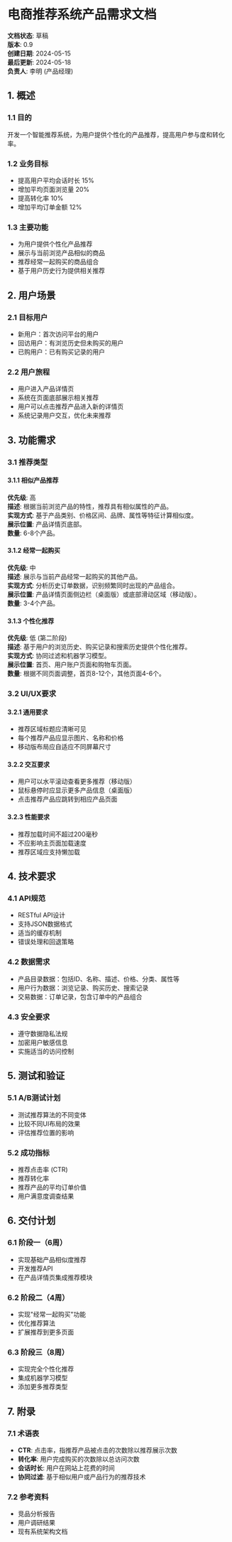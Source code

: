 # 电商推荐系统产品需求文档

**文档状态**: 草稿  
**版本**: 0.9  
**创建日期**: 2024-05-15  
**最后更新**: 2024-05-18  
**负责人**: 李明 (产品经理)

## 1. 概述

### 1.1 目的
开发一个智能推荐系统，为用户提供个性化的产品推荐，提高用户参与度和转化率。

### 1.2 业务目标
- 提高用户平均会话时长 15%
- 增加平均页面浏览量 20%
- 提高转化率 10%
- 增加平均订单金额 12%

### 1.3 主要功能
- 为用户提供个性化产品推荐
- 展示与当前浏览产品相似的商品
- 推荐经常一起购买的商品组合
- 基于用户历史行为提供相关推荐

## 2. 用户场景

### 2.1 目标用户
- 新用户：首次访问平台的用户
- 回访用户：有浏览历史但未购买的用户
- 已购用户：已有购买记录的用户

### 2.2 用户旅程
- 用户进入产品详情页
- 系统在页面底部展示相关推荐
- 用户可以点击推荐产品进入新的详情页
- 系统记录用户交互，优化未来推荐

## 3. 功能需求

### 3.1 推荐类型

#### 3.1.1 相似产品推荐
**优先级**: 高  
**描述**: 根据当前浏览产品的特性，推荐具有相似属性的产品。  
**实现方式**: 基于产品类别、价格区间、品牌、属性等特征计算相似度。  
**展示位置**: 产品详情页底部。  
**数量**: 6-8个产品。

#### 3.1.2 经常一起购买
**优先级**: 中  
**描述**: 展示与当前产品经常一起购买的其他产品。  
**实现方式**: 分析历史订单数据，识别频繁同时出现的产品组合。  
**展示位置**: 产品详情页面侧边栏（桌面版）或底部滑动区域（移动版）。  
**数量**: 3-4个产品。

#### 3.1.3 个性化推荐
**优先级**: 低 (第二阶段)  
**描述**: 基于用户的浏览历史、购买记录和搜索历史提供个性化推荐。  
**实现方式**: 协同过滤和机器学习模型。  
**展示位置**: 首页、用户账户页面和购物车页面。  
**数量**: 根据不同页面调整，首页8-12个，其他页面4-6个。

### 3.2 UI/UX要求

#### 3.2.1 通用要求
- 推荐区域标题应清晰可见
- 每个推荐产品应显示图片、名称和价格
- 移动版布局应自适应不同屏幕尺寸

#### 3.2.2 交互要求
- 用户可以水平滚动查看更多推荐（移动版）
- 鼠标悬停时应显示更多产品信息（桌面版）
- 点击推荐产品应跳转到相应产品页面

#### 3.2.3 性能要求
- 推荐加载时间不超过200毫秒
- 不应影响主页面加载速度
- 推荐区域应支持懒加载

## 4. 技术要求

### 4.1 API规范
- RESTful API设计
- 支持JSON数据格式
- 适当的缓存机制
- 错误处理和回退策略

### 4.2 数据需求
- 产品目录数据：包括ID、名称、描述、价格、分类、属性等
- 用户行为数据：浏览记录、购买历史、搜索记录
- 交易数据：订单记录，包含订单中的产品组合

### 4.3 安全要求
- 遵守数据隐私法规
- 加密用户敏感信息
- 实施适当的访问控制

## 5. 测试和验证

### 5.1 A/B测试计划
- 测试推荐算法的不同变体
- 比较不同UI布局的效果
- 评估推荐位置的影响

### 5.2 成功指标
- 推荐点击率 (CTR)
- 推荐转化率
- 推荐产品的平均订单价值
- 用户满意度调查结果

## 6. 交付计划

### 6.1 阶段一（6周）
- 实现基础产品相似度推荐
- 开发推荐API
- 在产品详情页集成推荐模块

### 6.2 阶段二（4周）
- 实现"经常一起购买"功能
- 优化推荐算法
- 扩展推荐到更多页面

### 6.3 阶段三（8周）
- 实现完全个性化推荐
- 集成机器学习模型
- 添加更多推荐类型

## 7. 附录

### 7.1 术语表
- **CTR**: 点击率，指推荐产品被点击的次数除以推荐展示次数
- **转化率**: 用户完成购买的次数除以总访问次数
- **会话时长**: 用户在网站上花费的时间
- **协同过滤**: 基于相似用户或产品行为的推荐技术

### 7.2 参考资料
- 竞品分析报告
- 用户调研结果
- 现有系统架构文档 